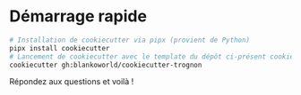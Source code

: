 # Démarrage rapide

```bash
# Installation de cookiecutter via pipx (provient de Python)
pipx install cookiecutter
# Lancement de cookiecutter avec le template du dépôt ci-présent cookiecutter-trognon
cookiecutter gh:blankoworld/cookiecutter-trognon
```

Répondez aux questions et voilà !
